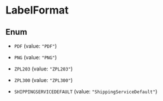 
# LabelFormat

## Enum


* `PDF` (value: `"PDF"`)

* `PNG` (value: `"PNG"`)

* `ZPL203` (value: `"ZPL203"`)

* `ZPL300` (value: `"ZPL300"`)

* `SHIPPINGSERVICEDEFAULT` (value: `"ShippingServiceDefault"`)



